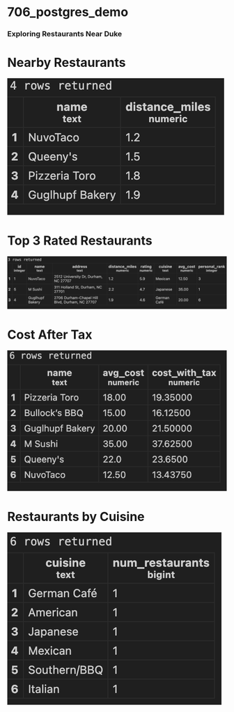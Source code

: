 # 706_postgres_demo

### Exploring Restaurants Near Duke

# Nearby Restaurants
![Nearby Restaurants](1.png)

# Top 3 Rated Restaurants
![Top 3 Restaurants](2.png)

# Cost After Tax
![Cost After Tax](3.png)

# Restaurants by Cuisine
![Restaurants Per Cuisine](4.png)
